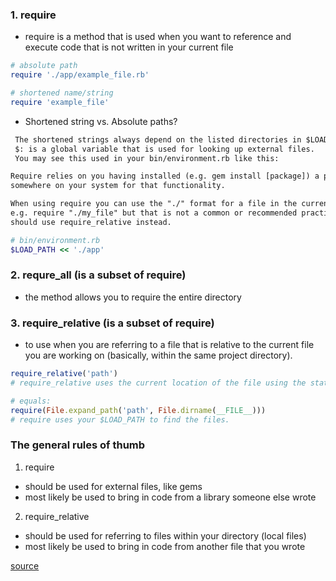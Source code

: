 ### 1. require
- require is a method that is used when you want to reference
and execute code that is not written in your current file

```ruby
# absolute path
require './app/example_file.rb'

# shortened name/string
require 'example_file'
```

- Shortened string vs. Absolute paths?

```html
 The shortened strings always depend on the listed directories in $LOAD_PATH.
 $: is a global variable that is used for looking up external files.
 You may see this used in your bin/environment.rb like this:
```

```html
Require relies on you having installed (e.g. gem install [package]) a package
somewhere on your system for that functionality.

When using require you can use the "./" format for a file in the current directory,
e.g. require "./my_file" but that is not a common or recommended practice and you
should use require_relative instead.
```

```ruby
# bin/environment.rb
$LOAD_PATH << './app'
```

### 2. requre_all (is a subset of require)
- the method allows you to require the entire directory

### 3. require_relative (is a subset of require)
-  to use when you are referring to a file that is relative to the current file
you are working on (basically, within the same project directory).

```ruby
require_relative('path')
# require_relative uses the current location of the file using the statement

# equals:
require(File.expand_path('path', File.dirname(__FILE__)))
# require uses your $LOAD_PATH to find the files.
```

### The general rules of thumb
1. require
- should be used for external files, like gems
- most likely be used to bring in code from a library someone else wrote

2. require_relative
- should be used for referring to files within your directory (local files)
- most likely be used to bring in code from another file that you wrote

[source](https://medium.ninja/@ellishim/understanding-require-vs-require-relative-vs-require-all-80e3b26d89e6)
